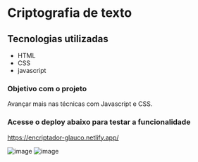 
<h1>Criptografia de texto</h1>

<h2> Tecnologias utilizadas</h2>
<ul>
<li>HTML</li>
<li>CSS</li>
<li>javascript</li>
</ul>

<h3>Objetivo com o projeto</h3>

Avançar mais nas técnicas com Javascript e CSS.

<h3> Acesse o deploy abaixo para testar a funcionalidade</h3>

https://encriptador-glauco.netlify.app/



![image](https://user-images.githubusercontent.com/43080774/195467530-7975f39f-c758-46a6-87f2-a3f1bedc70b7.png)
![image](https://user-images.githubusercontent.com/43080774/195467665-00e7e24e-9dd5-4e06-8233-aa4d8b635015.png)
